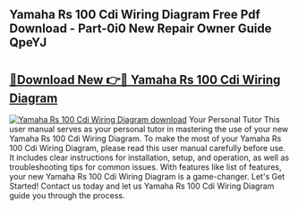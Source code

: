 ## Yamaha Rs 100 Cdi Wiring Diagram Free Pdf Download - Part-0i0 New Repair Owner Guide QpeYJ

# <h2><a href="http://dfpemhu.blite.top/?on=Yamaha+Rs+100+Cdi+Wiring+Diagram">🔗Download New 👉🔴 Yamaha Rs 100 Cdi Wiring Diagram</a></h2>

[![Yamaha Rs 100 Cdi Wiring Diagram download](https://i.imgur.com/lujVjoI.png)](http://dfpemhu.blite.top/?on=Yamaha+Rs+100+Cdi+Wiring+Diagram)
Your Personal Tutor This user manual serves as your personal tutor in mastering the use of your new Yamaha Rs 100 Cdi Wiring Diagram. To make the most of your Yamaha Rs 100 Cdi Wiring Diagram, please read this user manual carefully before use. It includes clear instructions for installation, setup, and operation, as well as troubleshooting tips for common issues. With features like list of features, your new Yamaha Rs 100 Cdi Wiring Diagram is a game-changer. Let's Get Started! Contact us today and let us Yamaha Rs 100 Cdi Wiring Diagram guide you through the process.
